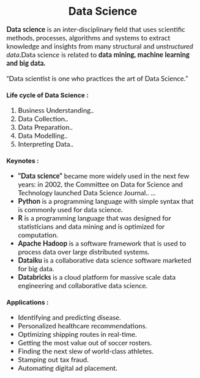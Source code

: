 
<html>
<head>
<title> Data Science </title>
</head>
<body>
<h1 align="center"> Data Science </h1>
   <font face="Lato" size="4"> <p> <b>Data science</b> is an inter-disciplinary field that uses scientific methods, processes, algorithms and systems to extract knowledge and insights from many structural and <i>unstructured data</i>.Data science is related to <b>data mining, machine learning and big data.</b>
</p>
       <q align="center">Data scientist is one who practices the art of Data Science.</q></font>
<h3>Life cycle of Data Science :</h3>
    <font face="Lato" size="4">
    <ol>    
        <li>
            Business Understanding..
        </li>
        <li>
            Data Collection..
        </li>
        <li>
            Data Preparation..
        </li>
        <li>
            Data Modelling..
        </li>
        <li>
            Interpreting Data..
        </li>
    </ol>
    </font>
<h3>Keynotes :</h3>
    <font face="Lato" size="4">
<ul>
    <li> <b>"Data science"</b> became more widely used in the next few years: in 2002, the Committee on Data for Science and Technology launched Data Science Journal.. ...</li>
    <li><b>Python</b> is a programming language with simple syntax that is commonly used for data science.</li>
    <li><b>R</b> is a programming language that was designed for statisticians and data mining and is optimized for computation.</li>
    <li><b>Apache Hadoop</b> is a software framework that is used to process data over large distributed systems.</li>
    <li><b>Dataiku</b> is a collaborative data science software marketed for big data. </li>
    <li><b>Databricks</b> is a cloud platform for massive scale data engineering and collaborative data science.</li>
</ul>
    </font>
    <h3>Applications :</h3>
    <font face="Lato" size="4">
    <ul>
    <li>Identifying and predicting disease.</li>
        <li>Personalized healthcare recommendations.</li>
        <li>Optimizing shipping routes in real-time.</li>
        <li>Getting the most value out of soccer rosters.</li>
        <li>Finding the next slew of world-class athletes.</li>
        <li>Stamping out tax fraud.</li>
        <li>Automating digital ad placement.</li>
    </ul>
    </font>
<body>
</html>

